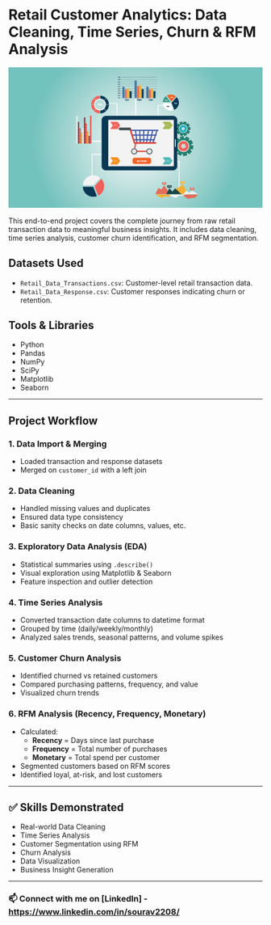 # Retail Customer Analytics: Data Cleaning, Time Series, Churn & RFM Analysis
![Retail](https://github.com/sourav2208/retail-customer-data-preparation/blob/main/retail.png)

This end-to-end project covers the complete journey from raw retail transaction data to meaningful business insights. It includes data cleaning, time series analysis, customer churn identification, and RFM segmentation.

## Datasets Used
- `Retail_Data_Transactions.csv`: Customer-level retail transaction data.
- `Retail_Data_Response.csv`: Customer responses indicating churn or retention.

## Tools & Libraries
- Python 
- Pandas 
- NumPy 
- SciPy 
- Matplotlib 
- Seaborn 


---

## Project Workflow

### 1. Data Import & Merging
- Loaded transaction and response datasets
- Merged on `customer_id` with a left join

### 2. Data Cleaning
- Handled missing values and duplicates
- Ensured data type consistency
- Basic sanity checks on date columns, values, etc.

### 3. Exploratory Data Analysis (EDA)
- Statistical summaries using `.describe()`
- Visual exploration using Matplotlib & Seaborn
- Feature inspection and outlier detection

### 4. Time Series Analysis
- Converted transaction date columns to datetime format
- Grouped by time (daily/weekly/monthly)
- Analyzed sales trends, seasonal patterns, and volume spikes

### 5. Customer Churn Analysis
- Identified churned vs retained customers
- Compared purchasing patterns, frequency, and value
- Visualized churn trends

### 6. RFM Analysis (Recency, Frequency, Monetary)
- Calculated:
  - **Recency** = Days since last purchase
  - **Frequency** = Total number of purchases
  - **Monetary** = Total spend per customer
- Segmented customers based on RFM scores
- Identified loyal, at-risk, and lost customers

---

## ✅ Skills Demonstrated
- Real-world Data Cleaning
- Time Series Analysis
- Customer Segmentation using RFM
- Churn Analysis
- Data Visualization
- Business Insight Generation

---

### 📫 Connect with me on [LinkedIn] - https://www.linkedin.com/in/sourav2208/



